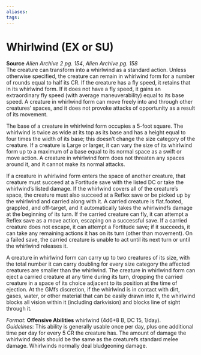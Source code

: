 ```yaml
---
aliases: 
tags: 
---
```


# Whirlwind (EX or SU)

**Source** _Alien Archive 2 pg. 154_, _Alien Archive pg. 158_  
The creature can transform into a whirlwind as a standard action. Unless otherwise specified, the creature can remain in whirlwind form for a number of rounds equal to half its CR. If the creature has a fly speed, it retains that in its whirlwind form. If it does not have a fly speed, it gains an extraordinary fly speed (with average maneuverability) equal to its base speed. A creature in whirlwind form can move freely into and through other creatures’ spaces, and it does not provoke attacks of opportunity as a result of its movement.

The base of a creature in whirlwind form occupies a 5-foot square. The whirlwind is twice as wide at its top as its base and has a height equal to four times the width of its base; this doesn’t change the size category of the creature. If a creature is Large or larger, it can vary the size of its whirlwind form up to a maximum of a base equal to its normal space as a swift or move action. A creature in whirlwind form does not threaten any spaces around it, and it cannot make its normal attacks.

If a creature in whirlwind form enters the space of another creature, that creature must succeed at a Fortitude save with the listed DC or take the whirlwind’s listed damage. If the whirlwind covers all of the creature’s space, the creature must also succeed at a Reflex save or be picked up by the whirlwind and carried along with it. A carried creature is flat.footed, grappled, and off-target, and it automatically takes the whirlwindfs damage at the beginning of its turn. If the carried creature can fly, it can attempt a Reflex save as a move action, escaping on a successful save. If a carried creature does not escape, it can attempt a Fortitude save; if it succeeds, it can take any remaining actions it has on its turn (other than movement). On a failed save, the carried creature is unable to act until its next turn or until the whirlwind releases it.

A creature in whirlwind form can carry up to two creatures of its size, with the total number it can carry doubling for every size category the affected creatures are smaller than the whirlwind. The creature in whirlwind form can eject a carried creature at any time during its turn, dropping the carried creature in a space of its choice adjacent to its position at the time of ejection. At the GMfs discretion, if the whirlwind is in contact with dirt, gases, water, or other material that can be easily drawn into it, the whirlwind blocks all vision within it (including darkvision) and blocks line of sight through it.

_Format_: **Offensive Abilities** whirlwind (4d6+8 B, DC 15, 1/day).  
_Guidelines_: This ability is generally usable once per day, plus one additional time per day for every 5 CR the creature has. The amount of damage the whirlwind deals should be the same as the creaturefs standard melee damage. Whirlwinds normally deal bludgeoning damage.
